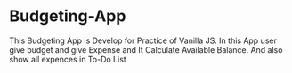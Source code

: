 # Budgeting-App
This Budgeting App is Develop for Practice of Vanilla JS. In this App user give budget and give Expense and It Calculate Available Balance.
And also show all expences in To-Do List
